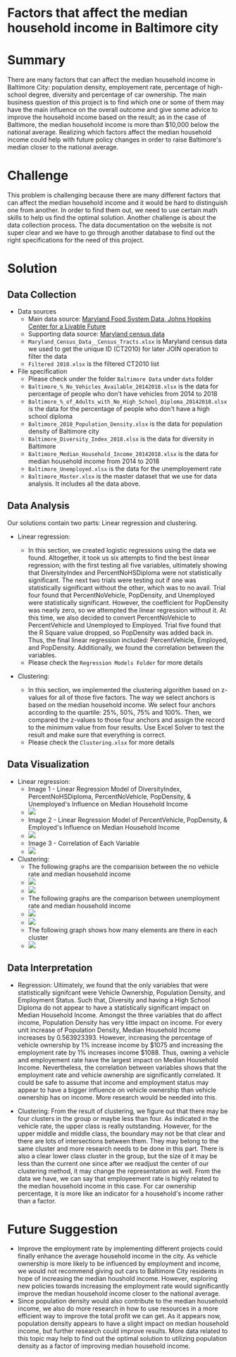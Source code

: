 # Factors that affect the median household income in Baltimore city

# Summary 
There are many factors that can affect the median household income in Baltimore City: population density, employement rate, percentage of high-school degree, diversity and percentage of car ownership. The main business question of this project is to find which one or some of them may have the main influence on the overall outcome and give some advice to improve the household income based on the result; as in the case of Baltimore, the median household income is more than $10,000 below the national average. Realizing which factors affect the median household income could help with future policy changes in order to raise Baltimore's median closer to the national average.

# Challenge 

This problem is challenging because there are many different factors that can affect the median household income and it would be hard to distinguish one from another. In order to find them out, we need to use certain math skills to help us find the optimal solution. Another challenge is about the data collection process. The data documentation on the website is not super clear and we have to go through another database to find out the right specifications for the need of this project. 

# Solution

## Data Collection 
- Data sources
    - Main data source: [Maryland Food System Data, Johns Hopkins Center for a Livable Future](https://data-clf.hub.arcgis.com/)
    - Supporting data source: [Maryland census data](https://data.imap.maryland.gov/datasets/maryland-census-boundaries-census-tracts-2010)
    - `Maryland_Census_Data__Census_Tracts.xlsx` is Maryland census data we used to get the unique ID (CT2010) for later JOIN operation to filter the data
    - `Filtered 2010.xlsx` is the filtered CT2010 list 
- File specification 
    - Please check under the folder `Baltimore Data` under `data` folder 
    - `Baltimore_%_No_Vehicles_Available_20142018.xlsx` is the data for percentage of people who don't have vehicles from 2014 to 2018 
    - `Baltimore_%_of_Adults_with_No_High_School_Diploma_20142018.xlsx` is the data for the percentage of people who don't have a high school diploma
    - `Baltimore_2010_Population_Density.xlsx` is the data for population density of Baltimore city
    - `Baltimore_Diversity_Index_2018.xlsx` is the data for diversity in Baltimore 
    - `Baltimore_Median_Household_Income_20142018.xlsx` is the data for median household income from 2014 to 2018
    - `Baltimore_Unemployed.xlsx` is the data for the unemployement rate
    - `Baltimore_Master.xlsx` is the master dataset that we use for data analysis. It includes all the data above.  


## Data Analysis

Our solutions contain two parts: Linear regression and clustering. 

- Linear regression: 
    - In this section, we created logistic regressions using the data we found. Altogether, it took us six attempts to find the best linear regression; with the first testing all five variables, ultimately showing that DiversityIndex and PercentNoHSDiploma were not statistically significant. The next two trials were testing out if one was statistically significant without the other, which was to no avail. Trial four found that PercentNoVehicle, PopDensity, and Unemployed were statistically significant. However, the coefficient for PopDensity was nearly zero, so we attempted the linear regression without it. At this time, we also decided to convert PercentNoVehicle to PercentVehicle and Unemployed to Employed. Trial five found that the R Square value dropped, so PopDensity was added back in. Thus, the final linear regression included: PercentVehicle, Employed, and PopDensity. Additionally, we found the correlation between the variables.
    - Please check the `Regression Models Folder` for more details
    
- Clustering: 
    - In this section, we implemented the clustering algorithm based on z-values for all of those five factors. The way we select anchors is based on the median household income. We select four anchors according to the quartile: 25%, 50%, 75% and 100%. Then, we compared the z-values to those four anchors and assign the record to the minimum value from four results. Use Excel Solver to test the result and make sure that everything is correct. 
     - Please check the `Clustering.xlsx` for more details

## Data Visualization 
- Linear regression:
    - Image 1 - Linear Regression Model of DiversityIndex, PercentNoHSDiploma, PercentNoVehicle, PopDensity, & Unemployed's Influence on Median Household Income
    - ![](./images/RegressionModel_Trial.PNG)
    - Image 2 - Linear Regression Model of PercentVehicle, PopDensity, & Employed's Influence on Median Household Income
    - ![](./images/RegressionModel_Final.PNG)
    - Image 3 - Correlation of Each Variable
    - ![](./images/Correlation.PNG)
- Clustering: 
    - The following graphs are the comparision between the no vehicle rate and median household income 
    - ![](./images/cluster1.png)
    - ![](./images/cluster2.png)
    - The following graphs are the comparison between unemployment rate and median household income 
    - ![](./images/cluster3.png)
    - ![](./images/cluster4.png)
    - The following graph shows how many elements are there in each cluster
    - ![](./images/cluster5.png)


## Data Interpretation 

- Regression: Ultimately, we found that the only variables that were statistically signifcant were Vehicle Ownership, Population Density, and Employment Status. Such that, Diversity and having a High School Diploma do not appear to have a statistically significant impact on Median Household Income. Amongst the three variables that do affect income, Population Density has very little impact on income. For every unit increase of Population Density, Median Household Income increases by 0.563923393. However, increasing the percentage of vehicle ownership by 1% increase income by $1075 and increasing the employment rate by 1% increases income $1088. Thus, owning a vehicle and employement rate have the largest impact on Median Household Income. Nevertheless, the correlation between variables shows that the employment rate and vehicle ownership are significantly correlated. It could be safe to assume that income and employment status may appear to have a bigger influence on vehicle ownership than vehicle ownership has on income. More research would be needed into this.

- Clustering: From the result of clustering, we figure out that there may be four clusters in the group or maybe less than four. As indicated in the vehicle rate, the upper class is really outstanding. However, for the upper middle and middle class, the boundary may not be that clear and there are lots of intersections between them. They may belong to the same cluster and more research needs to be done in this part. There is also a clear lower class cluster in the group, but the size of it may be less than the current one since after we readjust the center of our clustering method, it may change the representation as well. From the data we have, we can say that employeement rate is highly related to the median household income in this case. For car ownership percentage, it is more like an indicator for a household's income rather than a factor. 

# Future Suggestion 

- Improve the employment rate by implementing different projects could finally enhance the average household income in the city. As vehicle ownership is more likely to be influenced by employment and income, we would not recommend giving out cars to Baltimore City residents in hope of increasing the median houshold income. However, exploring new policies towards increasing the employment rate would significantly improve the median household income closer to the national average.
- Since population density would also contribute to the median household income, we also do more research in how to use resources in a more efficient way to improve the total profit we can get. As it appears now, population density appears to have a slight impact on median household income, but further research could improve results. More data related to this topic may help to find out the optimal solution to utilizing population density as a factor of improving median household income.







